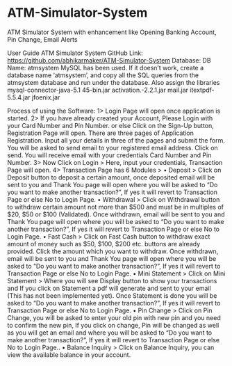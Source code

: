 # ATM-Simulator-System
ATM Simulator System with enhancement like Opening Banking Account, Pin Change, Email Alerts

User Guide
ATM Simulator System
GitHub Link: https://github.com/abhikarmaker/ATM-Simulator-System
Database: 
DB Name: atmsystem
MySQL has been used. 
If it doesn’t work, create a database name ‘atmsystem’, and copy all the SQL queries from the atmsystem database and run under the database.
Also assign the libraries 
mysql-connector-java-5.1 45-bin.jar
activation.-2.2.1.jar
mail.jar
itextpdf-5.5.4.jar
jfoenix.jar

Process of using the Software:
1>	Login Page will open once application is started.
2>	If you have already created your Account, Please Login with your Card Number and Pin Number. or else Click on the Sign-Up button, Registration Page will open. There are three pages of Application Registration. Input all your details in three of the pages and submit the form. 
You will be asked to send email to your registered email address.
Click on send. You will receive email with your credentials Card Number and Pin Number.
3>	Now Click on Login > Here, input your credentials, Transaction Page will open.
4>	Transaction Page has 6 Modules >
•	Deposit > Click on Deposit button to deposit a certain amount, once deposited email will be sent to you and Thank You page will open where you will be asked to “Do you want to make another transaction?”, If yes it will revert to Transaction Page or else No to Login Page.
•	Withdrawal > Click on Withdrawal button to withdraw certain amount not more than $500 and must be in multiples of $20, $50 or $100 (Validated). Once withdrawn, email will be sent to you and Thank You page will open where you will be asked to “Do you want to make another transaction?”, If yes it will revert to Transaction Page or else No to Login Page.
•	Fast Cash > Click on Fast Cash button to withdraw exact amount of money such as $50, $100, $200 etc. buttons are already provided. Click the amount which you want to withdraw. Once withdrawn, email will be sent to you and Thank You page will open where you will be asked to “Do you want to make another transaction?”, If yes it will revert to Transaction Page or else No to Login Page.
•	Mini Statement > Click on Mini Statement > Where you will see Display button to show your transactions and If you click on Statement a pdf will generate and sent to your email (This has not been implemented yet). Once Statement is done you will be asked to “Do you want to make another transaction?”, If yes it will revert to Transaction Page or else No to Login Page.
•	Pin Change > Click on Pin Change, you will be asked to enter your old pin with new pin and you need to confirm the new pin, If you click on change, Pin will be changed as well as you will get an email and where you will be asked to “Do you want to make another transaction?”, If yes it will revert to Transaction Page or else No to Login Page..
•	Balance Inquiry > Click on Balance Inquiry, you can view the available balance in your account.
